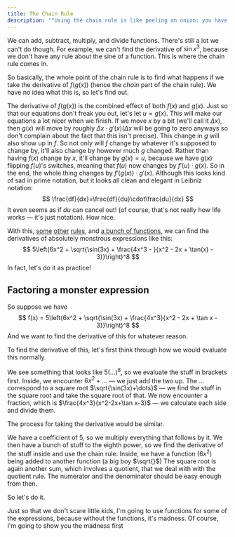 ```yaml
---
title: The Chain Rule
description: '"Using the chain rule is like peeling an onion: you have to deal with each layer at a time, and if it is too big you will start crying."'
---
```


We can add, subtract, multiply, and divide functions. There's still a lot we can't do though. For example, we can't find the derivative of $\sin x^3$, because we don't have any rule about the sine of a function. This is where the chain rule comes in.

So basically, the whole point of the chain rule is to find what happens if we take the derivative of $f(g(x))$ (hence the *chain* part of the chain rule). We have no idea what this is, so let's find out.

The derivative of $f(g(x))$​ is the combined effect of both $f(x)$​ and $g(x)$​. Just so that our equations don't freak you out, let's let $u=g(x)$​. This will make our equations a lot nicer when we finish. If we move $x$​ by a bit (we'll call it $\Delta x$​), then $g(x)$​ will move by roughly $\Delta x\cdot g'(x)$​ ($\Delta x$​ will be going to zero anyways so don't complain about the fact that this isn't precise). This change in $g$​ will also show up in $f$​. So not only will $f$​ change by whatever it's supposed to change by, it'll also change by however much $g$​ changed. Rather than having $f(x)$​ change by $x$​, it'll change by $g(x)=u$​, because we have $g(x)$​ flipping $f(u)$​'s switches, meaning that $f(u)$​ now changes by $f'(u)\cdot g(x)$​. So in the end, the whole thing changes by $f'(g(x))\cdot g'(x)$​. Although this looks kind of sad in prime notation, but it looks all clean and elegant in Leibniz notation:
$$
\frac{df}{dx}=\frac{df}{du}\cdot\frac{du}{dx}
$$
It even seems as if $du$​ can cancel out! (of course, that's not really how life works — it's just notation). How nice.

With this, [some](../unit1-the-derivative/calculating-derivatives) [other](./product-rule) [rules](./quotient-rule), and [a bunch of functions](../derivatives-of-functions), we can find the derivatives of absolutely monstrous expressions like this:
$$
5\left(6x^2 + \sqrt{\sin(3x) + \frac{4x^3 - }{x^2 - 2x + \tan(x) - 3}}\right)^8
$$
In fact, let's do it as practice!

## Factoring a monster expression

So suppose we have
$$
f(x) = 5\left(6x^2 + \sqrt{\sin(3x) + \frac{4x^3}{x^2 - 2x + \tan x - 3}}\right)^8
$$
And we want to find the derivative of this for whatever reason.

To find the derivative of this, let's first think through how we would evaluate this normally.

We see something that looks like $5(\dots)^8$​, so we evaluate the stuff in brackets first. Inside, we encounter $6x^2+\dots$ — we just add the two up. The $\dots$ correspond to a square root $\sqrt{\sin(3x)+\dots}$ — we find the stuff in the square root and take the square root of that. We now encounter a fraction, which is $\frac{4x^3}{x^2-2x+\tan x-3}$ — we calculate each side and divide them.

The process for taking the derivative would be similar.

We have a coefficient of 5, so we multiply everything that follows by it. We then have a bunch of stuff to the eighth power, so we find the derivative of the stuff inside and use the chain rule. Inside, we have a function ($6x^2$) being added to another function (a big boy $\sqrt{}$) The square root is again another sum, which involves a quotient, that we deal with with the quotient rule. The numerator and the denominator should be easy enough from then.

So let's do it.

Just so that we don't scare little kids, I'm going to use functions for some of the expressions, because without the functions, it's madness. Of course, I'm going to show you the madness first
